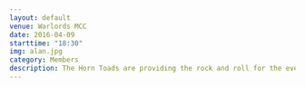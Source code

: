 ```yaml
---
layout: default
venue: Warlords MCC
date: 2016-04-09
starttime: "18:30"
img: alan.jpg
category: Members
description: The Horn Toads are providing the rock and roll for the event, "Bad to the bone II". 
---
```

